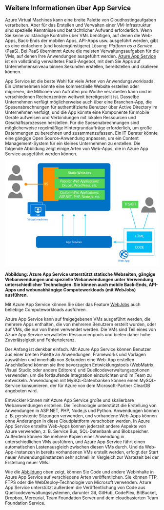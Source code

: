 <a name="tellmeas"></a>
## Weitere Informationen über App Service

Azure Virtual Machines kann eine breite Palette von Cloudhostingaufgaben verarbeiten. Aber für das Erstellen und Verwalten einer VM-Infrastruktur sind spezielle Kenntnisse und beträchtlicher Aufwand erforderlich. Wenn Sie keine vollständige Kontrolle über VMs benötigen, auf denen die Web-Apps, Back-Ends der mobilen Apps, API-Apps usw. ausgeführt werden, gibt es eine einfachere (und kostengünstigere) Lösung: *Platform as a Service* (PaaS). Bei PaaS übernimmt Azure die meisten Verwaltungsaufgaben für die VMs, auf denen Ihre Anwendungen ausgeführt werden. [Azure App Service](../article/app-service/app-service-value-prop-what-is.md) ist ein vollständig verwaltetes PaaS-Angebot, mit dem Sie Apps auf Unternehmensniveau binnen Sekunden erstellen, bereitstellen und skalieren können.

App Service ist die beste Wahl für viele Arten von Anwendungsworkloads. Ein Unternehmen könnte eine kommerzielle Website erstellen oder migrieren, die Millionen von Aufrufen pro Woche verarbeiten kann und in verschiedenen Rechenzentren weltweit bereitgestellt ist. Dasselbe Unternehmen verfügt möglicherweise auch über eine Branchen-App, die Spesenabrechnungen für authentifizierte Benutzer über Active Directory im Unternehmen verfolgt, und die App könnte eine Komponente für mobile Geräte aufweisen und Verbindungen mit lokalen Ressourcen und Geschäftsprozessen herstellen. Für die Spesenabrechnungen sind möglicherweise regelmäßige Hintergrundaufträge erforderlich, um große Datenmengen zu berechnen und zusammenzufassen. Ein IT-Berater könnte eine gängige Open Source-Anwendung anpassen, um ein Content Management-System für ein kleines Unternehmen zu erstellen. Die folgende Abbildung zeigt einige Arten von Web-Apps, die in Azure App Service ausgeführt werden können.

<a name="appservice_diagram"></a> ![App Service-Diagramm](media/app-service-choose-me-content/diagram.png)
 
**Abbildung: Azure App Service unterstützt statische Webseiten, gängige Webanwendungen und spezielle Webanwendungen unter Verwendung unterschiedlicher Technologien. Sie können auch mobile Back-Ends, API-Apps und webunabhängige Computeworkloads (mit WebJobs) ausführen.**

Mit Azure App Service können Sie über das Feature [WebJobs](../article/app-service-web/websites-webjobs-resources.md) auch beliebige Computeworkloads ausführen.

Azure App Service kann auf freigegebenen VMs ausgeführt werden, die mehrere Apps enthalten, die von mehreren Benutzern erstellt wurden, oder auf VMs, die nur von Ihnen verwendet werden. Die VMs sind Teil eines von Azure App Service verwalteten Ressourcenpools und bieten daher hohe Zuverlässigkeit und Fehlertoleranz.

Der Anfang ist denkbar einfach. Mit Azure App Service können Benutzer aus einer breiten Palette an Anwendungen, Frameworks und Vorlagen auswählen und innerhalb von Sekunden eine Web-App erstellen. Anschließend können sie ihre bevorzugten Entwicklungstools (WebMatrix, Visual Studio oder andere Editoren) und Quellcodeverwaltungsoptionen verwenden, um die fortlaufende Integration einzurichten und im Team zu entwickeln. Anwendungen mit MySQL-Datenbanken können einen MySQL-Service konsumieren, der für Azure von dem Microsoft-Partner ClearDB angeboten wird.

Entwickler können mit Azure App Service große und skalierbare Webanwendungen erstellen. Die Technologie unterstützt die Erstellung von Anwendungen in ASP.NET, PHP, Node.js und Python. Anwendungen können z. B. persistente Sitzungen verwenden, und vorhandene Web-Apps können ohne Änderungen in diese Cloudplattform verschoben werden. In Azure App Service erstellte Web-Apps können jederzeit andere Aspekte von Azure verwenden, z. B. Service Bus, SQL-Datenbank und Blobspeicher. Außerdem können Sie mehrere Kopien einer Anwendung in unterschiedlichen VMs ausführen, und Azure App Service führt einen automatischen Lastenausgleich zwischen diesen VMs durch. Und da Web-App-Instanzen in bereits vorhandenen VMs erstellt werden, erfolgt der Start neuer Anwendungsinstanzen sehr schnell im Vergleich zur Wartezeit bei der Erstellung neuer VMs.

Wie die [Abbildung](#appservice_diagram) oben zeigt, können Sie Code und andere Webinhalte in Azure App Service auf verschiedene Arten veröffentlichen. Sie können FTP, FTPS oder die WebDeploy-Technologie von Microsoft verwenden. Azure App Service unterstützt außerdem die Veröffentlichung von Code aus Quellcodeverwaltungssystemen, darunter Git, GitHub, CodePlex, BitBucket, Dropbox, Mercurial, Team Foundation Server und dem cloudbasierten Team Foundation Service.

<!---HONumber=62-->